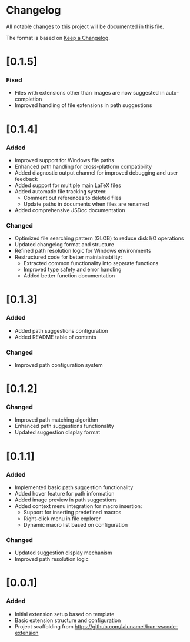 # Changelog

All notable changes to this project will be documented in this file.

The format is based on [Keep a Changelog](https://keepachangelog.com/en/1.1.0/).

# [0.1.5]

### Fixed
- Files with extensions other than images are now suggested in auto-completion
- Improved handling of file extensions in path suggestions

# [0.1.4]

### Added
- Improved support for Windows file paths
- Enhanced path handling for cross-platform compatibility
- Added diagnostic output channel for improved debugging and user feedback
- Added support for multiple main LaTeX files
- Added automatic file tracking system:
  - Comment out references to deleted files
  - Update paths in documents when files are renamed
- Added comprehensive JSDoc documentation

### Changed
- Optimized file searching pattern (GLOB) to reduce disk I/O operations
- Updated changelog format and structure
- Refined path resolution logic for Windows environments
- Restructured code for better maintainability:
  - Extracted common functionality into separate functions
  - Improved type safety and error handling
  - Added better function documentation

# [0.1.3]

### Added
- Added path suggestions configuration
- Added README table of contents

### Changed
- Improved path configuration system

# [0.1.2]

### Changed
- Improved path matching algorithm
- Enhanced path suggestions functionality
- Updated suggestion display format

# [0.1.1]

### Added
- Implemented basic path suggestion functionality
- Added hover feature for path information
- Added image preview in path suggestions
- Added context menu integration for macro insertion:
  - Support for inserting predefined macros
  - Right-click menu in file explorer
  - Dynamic macro list based on configuration

### Changed
- Updated suggestion display mechanism
- Improved path resolution logic

# [0.0.1]

### Added
- Initial extension setup based on template
- Basic extension structure and configuration
- Project scaffolding from https://github.com/lalunamel/bun-vscode-extension
